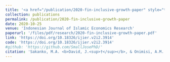 ```yaml
---
title: '<a href="/publication/2020-fin-inclusive-growth-paper" style="text-decoration:none;">Advancing inclusive growth in Nigeria: The role of financial inclusion in poverty, inequality, household expenditure, and unemployment</a>'
collection: publications
permalink: /publication/2020-fin-inclusive-growth-paper
date: 2020-10-25
venue: 'Indonesian Journal of Islamic Economics Research'
paperurl: '/files/pdf/research/2020-fin-inclusive-growth-paper.pdf'
link: 'https://doi.org/10.18326/ijier.v2i2.3914'
code: 'https://doi.org/10.18326/ijier.v2i2.3914'
#github: 'https://github.com/SmallJosePhD/'
citation: 'Sakanko, M.A. <b>David, J.<sup>†</sup></b>, & Onimisi, A.M. (2020). &quot;Advancing inclusive growth in Nigeria: The role of financial inclusion in poverty, inequality, household expenditure, and unemployment.&quot; <i>Indonesian Journal of Islamic Economics Research</i>, <i>2</i>(2), 70-84. doi:10.18326/ijier.v2i2.3914'
---
```

